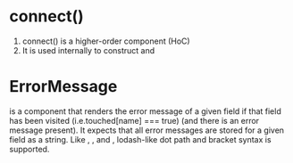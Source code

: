 # connect()

1. connect() is a higher-order component (HoC)
2. It is used internally to construct <Field> and <Form>

# ErrorMessage

<ErrorMessage /> is a component that renders the error message of a given field if that field has been visited (i.e.touched[name] === true) (and there is an error message present). It expects that all error messages are stored for a given field as a string. Like <Field />, <FastField />, and <FieldArray />, lodash-like dot path and bracket syntax is supported.
